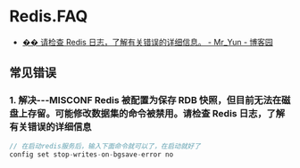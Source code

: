 # Redis.FAQ

- [�� 请检查 Redis 日志，了解有关错误的详细信息。 - Mr_Yun - 博客园](https://www.cnblogs.com/yunwangjun-python-520/p/11300715.html)

## 常见错误

### 1. 解决---MISCONF Redis 被配置为保存 RDB 快照，但目前无法在磁盘上存留。可能修改数据集的命令被禁用。请检查 Redis 日志，了解有关错误的详细信息

```c#
// 在启动redis服务后，输入下面命令就可以了，在启动就好了
config set stop-writes-on-bgsave-error no
```
